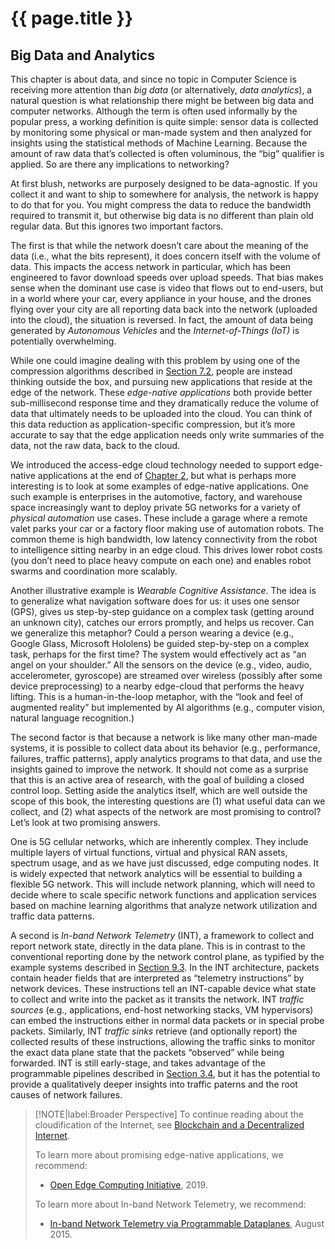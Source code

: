 # {{ page.title }}

## Big Data and Analytics

This chapter is about data, and since no topic in Computer Science is
receiving more attention than *big data* (or alternatively, *data
analytics*), a natural question is what relationship there might be
between big data and computer networks. Although the term is often
used informally by the popular press, a working definition is quite
simple: sensor data is collected by monitoring some physical or
man-made system and then analyzed for insights using the statistical
methods of Machine Learning. Because the amount of raw data that’s
collected is often voluminous, the “big” qualifier is applied. So are
there any implications to networking?

At first blush, networks are purposely designed to be data-agnostic.
If you collect it and want to ship to somewhere for analysis, the
network is happy to do that for you. You might compress the data to
reduce the bandwidth required to transmit it, but otherwise big data
is no different than plain old regular data. But this ignores two
important factors.

The first is that while the network doesn’t care about the meaning of
the data (i.e., what the bits represent), it does concern itself with
the volume of data. This impacts the access network in particular,
which has been engineered to favor download speeds over upload
speeds. That bias makes sense when the dominant use case is video that
flows out to end-users, but in a world where your car, every appliance
in your house, and the drones flying over your city are all reporting
data back into the network (uploaded into the cloud), the situation is
reversed. In fact, the amount of data being generated by *Autonomous
Vehicles* and the *Internet-of-Things (IoT)* is potentially
overwhelming.

While one could imagine dealing with this problem by using one of the
compression algorithms described in [Section 7.2](multimedia.md),
people are instead thinking outside the box, and pursuing new
applications that reside at the edge of the network. These
*edge-native applications* both provide better sub-millisecond
response time and they dramatically reduce the volume of data that
ultimately needs to be uploaded into the cloud. You can think of this
data reduction as application-specific compression, but it’s more
accurate to say that the edge application needs only write summaries
of the data, not the raw data, back to the cloud.

We introduced the access-edge cloud technology needed to support
edge-native applications at the end of [Chapter 2](../direct/trend.md),
but what is perhaps more interesting is to look at some examples of
edge-native applications. One such example is enterprises in the
automotive, factory, and warehouse space increasingly want to deploy
private 5G networks for a variety of *physical automation* use cases.
These include a garage where a remote valet parks your car or a factory
floor making use of automation robots. The common theme is high
bandwidth, low latency connectivity from the robot to intelligence
sitting nearby in an edge cloud. This drives lower robot costs (you
don’t need to place heavy compute on each one) and enables robot
swarms and coordination more scalably.

Another illustrative example is *Wearable Cognitive Assistance*. The
idea is to generalize what navigation software does for us: it uses
one sensor (GPS), gives us step-by-step guidance on a complex task
(getting around an unknown city), catches our errors promptly, and
helps us recover. Can we generalize this metaphor? Could a person
wearing a device (e.g., Google Glass, Microsoft Hololens) be guided
step-by-step on a complex task, perhaps for the first time?  The
system would effectively act as “an angel on your shoulder.” All the
sensors on the device (e.g., video, audio, accelerometer,  gyroscope)
are streamed over wireless (possibly after some device preprocessing)
to a nearby edge-cloud that performs the heavy lifting.  This is a
human-in-the-loop metaphor, with the “look and feel of augmented
reality” but implemented by AI algorithms (e.g., computer vision,
natural language recognition.)

The second factor is that because a network is like many other
man-made systems, it is possible to collect data about its behavior
(e.g., performance, failures, traffic patterns), apply analytics
programs to that data, and use the insights gained to improve the
network. It should not come as a surprise that this is an active area
of research, with the goal of building a closed control loop. Setting
aside the analytics itself, which are well outside the scope of this
book, the interesting questions are (1) what useful data can we
collect, and (2) what aspects of the network are most promising to
control? Let’s look at two promising answers.

One is 5G cellular networks, which are inherently complex. They
include multiple layers of virtual functions, virtual and physical RAN
assets, spectrum usage, and as we have just discussed, edge computing
nodes. It is widely expected that network analytics will be essential
to building a flexible 5G network. This will include network planning,
which will need to  decide where to scale specific network functions
and application services based on machine learning algorithms that
analyze network utilization and traffic data patterns.

A second is *In-band Network Telemetry* (INT), a framework to collect
and report network state, directly in the data plane. This is in
contrast to the conventional reporting done by the network control
plane, as typified by the example systems described in
[Section 9.3](../applications/infrastructure.md). In the INT
architecture, packets contain header fields that are interpreted as
“telemetry instructions” by network devices. These instructions tell
an INT-capable device what state to collect and write into the packet
as it transits the network. INT *traffic sources* (e.g., applications,
end-host networking stacks, VM hypervisors) can embed the instructions
either in normal data packets or in special probe packets. Similarly,
INT *traffic sinks* retrieve (and optionally report) the collected
results of these instructions, allowing the traffic sinks to monitor
the exact data plane state that the packets “observed” while being
forwarded. INT is still early-stage, and takes advantage of the
programmable pipelines described in
[Section 3.4](../internetworking/impl.md), but it has the potential to
provide a qualitatively deeper insights into traffic paterns and the
root causes of network failures.

> [!NOTE|label:Broader Perspective]
> To continue reading about the cloudification of the Internet, see
> [Blockchain and a Decentralized Internet](../security/trend.md).
>
> To learn more about promising edge-native applications, we 
> recommend:
> * [Open Edge Computing Initiative](http://openedgecomputing.org), 2019.
>
> To learn more about In-band Network Telemetry, we recommend:
> * [In-band Network Telemetry via Programmable Dataplanes](https://pdfs.semanticscholar.org/a3f1/9dc8520e2f42673be7cbd8d80cd96e3ec0c1.pdf), August 2015.
